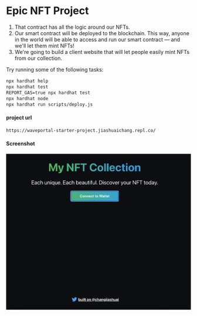 # Epic NFT Project

1. That contract has all the logic around our NFTs.
2. Our smart contract will be deployed to the blockchain. This way, anyone in the world will be able to access and run our smart contract — and we'll let them mint NFTs!
3. We're going to build a client website that will let people easily mint NFTs from our collection.

Try running some of the following tasks:

```shell
npx hardhat help
npx hardhat test
REPORT_GAS=true npx hardhat test
npx hardhat node
npx hardhat run scripts/deploy.js
```

#### project url
```
https://waveportal-starter-project.jiashuaichang.repl.co/
```

#### Screenshot
![运行截图](imgs/screenshot.png)
